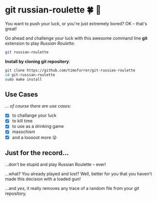 # git russian-roulette :four_leaf_clover: :gun:

You want to push your luck, or you're just extremely bored? OK – that's great!

Go ahead and challenge your luck with this awesome command line **git** extension to play  *Russian Roulette*:

```bash
git russian-roulette
```

**Install by cloning git repository**:

```bash
git clone https://github.com/timofurrer/git-russian-roulette
cd git-russian-roulette
sudo make install
```

## Use Cases

*... of course there are use cases:*

- [x] to challange your luck
- [x] to kill time
- [x] to use as a drinking game
- [x] masochism
- [x] and a looooot more :stuck_out_tongue_winking_eye:

## Just for the record...

...don't be stupid and play Russian Roulette – ever!

...what? You already played and lost? Well, better for you that you haven't made this decision with a loaded gun!

...and _yes_, it really removes any trace of a random file from your git repository.
